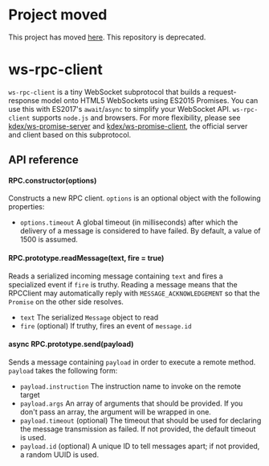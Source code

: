 # Project moved
This project has moved [here](https://github.com/kdex/ws-promise). This repository is deprecated.

# ws-rpc-client
`ws-rpc-client` is a tiny WebSocket subprotocol that builds a request-response model onto HTML5 WebSockets using ES2015 Promises. You can use this with ES2017's `await`/`async` to simplify your WebSocket API. `ws-rpc-client` supports `node.js` and browsers. For more flexibility, please see [kdex/ws-promise-server](https://github.com/kdex/ws-promise-server) and [kdex/ws-promise-client](https://github.com/kdex/ws-promise-client), the official server and client based on this subprotocol.
## API reference
#### RPC.constructor(options)
Constructs a new RPC client. `options` is an optional object with the following properties:
- `options.timeout`
	A global timeout (in milliseconds) after which the delivery of a message is considered to have failed. By default, a value of 1500 is assumed.

#### RPC.prototype.readMessage(text, fire = true)
Reads a serialized incoming message containing `text` and fires a specialized event if `fire` is truthy. Reading a message means that the RPCClient may automatically reply with `MESSAGE_ACKNOWLEDGEMENT` so that the `Promise` on the other side resolves.
- `text`
	The serialized `Message` object to read
- `fire`
	(optional) If truthy, fires an event of `message.id`

#### async RPC.prototype.send(payload)
Sends a message containing `payload` in order to execute a remote method. `payload` takes the following form:
- `payload.instruction`
	The instruction name to invoke on the remote target
- `payload.args`
	An array of arguments that should be provided. If you don't pass an array, the argument will be wrapped in one.
- `payload.timeout`
	(optional) The timeout that should be used for declaring the message transmission as failed. If not provided, the default timeout is used.
- `payload.id`
	(optional) A unique ID to tell messages apart; if not provided, a random UUID is used.